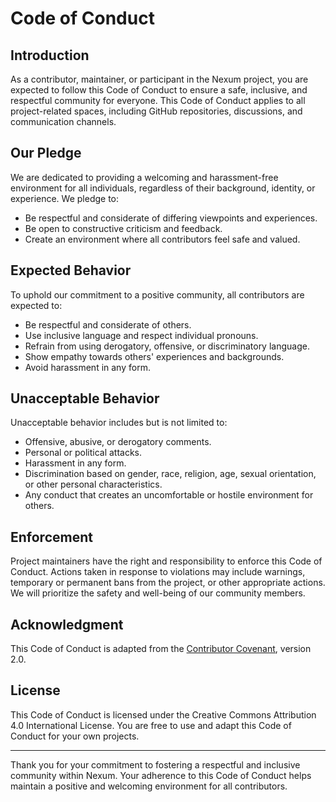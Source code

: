 # Code of Conduct

## Introduction

As a contributor, maintainer, or participant in the Nexum project, you are expected to follow this Code of Conduct to ensure a safe, inclusive, and respectful community for everyone. This Code of Conduct applies to all project-related spaces, including GitHub repositories, discussions, and communication channels.

## Our Pledge

We are dedicated to providing a welcoming and harassment-free environment for all individuals, regardless of their background, identity, or experience. We pledge to:

- Be respectful and considerate of differing viewpoints and experiences.
- Be open to constructive criticism and feedback.
- Create an environment where all contributors feel safe and valued.

## Expected Behavior

To uphold our commitment to a positive community, all contributors are expected to:

- Be respectful and considerate of others.
- Use inclusive language and respect individual pronouns.
- Refrain from using derogatory, offensive, or discriminatory language.
- Show empathy towards others' experiences and backgrounds.
- Avoid harassment in any form.

## Unacceptable Behavior

Unacceptable behavior includes but is not limited to:

- Offensive, abusive, or derogatory comments.
- Personal or political attacks.
- Harassment in any form.
- Discrimination based on gender, race, religion, age, sexual orientation, or other personal characteristics.
- Any conduct that creates an uncomfortable or hostile environment for others.

## Enforcement

Project maintainers have the right and responsibility to enforce this Code of Conduct. Actions taken in response to violations may include warnings, temporary or permanent bans from the project, or other appropriate actions. We will prioritize the safety and well-being of our community members.

## Acknowledgment

This Code of Conduct is adapted from the [Contributor Covenant](https://www.contributor-covenant.org/), version 2.0.

## License

This Code of Conduct is licensed under the Creative Commons Attribution 4.0 International License. You are free to use and adapt this Code of Conduct for your own projects.

---

Thank you for your commitment to fostering a respectful and inclusive community within Nexum. Your adherence to this Code of Conduct helps maintain a positive and welcoming environment for all contributors.
